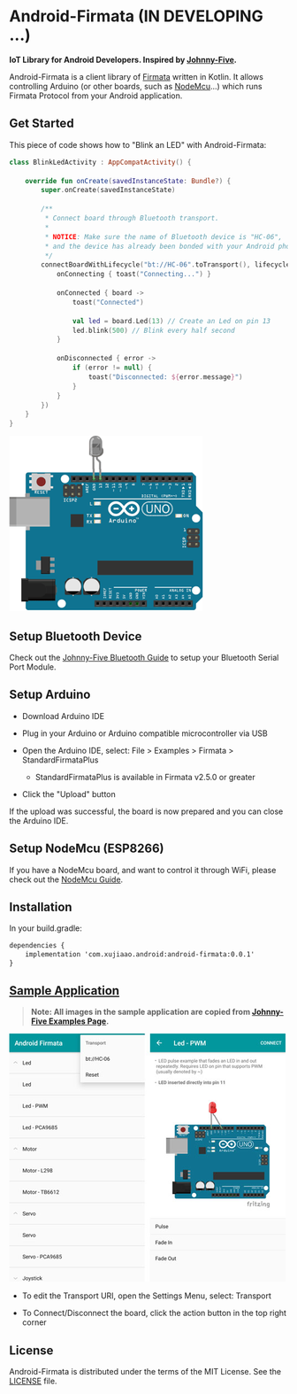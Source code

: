 # Android-Firmata (IN DEVELOPING ...)

**IoT Library for Android Developers. Inspired by [Johnny-Five].**

Android-Firmata is a client library of [Firmata] written in Kotlin.
It allows controlling Arduino (or other boards, such as [NodeMcu]...)
which runs Firmata Protocol from your Android application.


## Get Started

This piece of code shows how to "Blink an LED" with Android-Firmata:

````kotlin
class BlinkLedActivity : AppCompatActivity() {

    override fun onCreate(savedInstanceState: Bundle?) {
        super.onCreate(savedInstanceState)

        /**
         * Connect board through Bluetooth transport.
         *
         * NOTICE: Make sure the name of Bluetooth device is "HC-06",
         * and the device has already been bonded with your Android phone!!!
         */
        connectBoardWithLifecycle("bt://HC-06".toTransport(), lifecycle, {
            onConnecting { toast("Connecting...") }

            onConnected { board ->
                toast("Connected")

                val led = board.Led(13) // Create an Led on pin 13
                led.blink(500) // Blink every half second
            }

            onDisconnected { error ->
                if (error != null) {
                    toast("Disconnected: ${error.message}")
                }
            }
        })
    }
}
````

![](assets/images/led-blink.gif)


## Setup Bluetooth Device

Check out the [Johnny-Five Bluetooth Guide] to setup your Bluetooth Serial Port Module.


## Setup Arduino

- Download Arduino IDE

- Plug in your Arduino or Arduino compatible microcontroller via USB

- Open the Arduino IDE, select: File > Examples > Firmata > StandardFirmataPlus

  - StandardFirmataPlus is available in Firmata v2.5.0 or greater

- Click the "Upload" button

If the upload was successful, the board is now prepared and you can close the Arduino IDE.


## Setup NodeMcu (ESP8266)

If you have a NodeMcu board, and want to control it through WiFi, please check out the [NodeMcu Guide].


## Installation

In your build.gradle:

````
dependencies {
    implementation 'com.xujiaao.android:android-firmata:0.0.1'
}
````

## [Sample Application](https://github.com/xujiaao/android-firmata/releases/latest)

> **Note: All images in the sample application are copied from [Johnny-Five Examples Page].**

![](assets/images/sample-app.jpg)

- To edit the Transport URI, open the Settings Menu, select: Transport

- To Connect/Disconnect the board, click the action button in the top right corner


## License

Android-Firmata is distributed under the terms of the MIT License. See the [LICENSE] file.


[Johnny-Five]: https://github.com/rwaldron/johnny-five
[Johnny-Five Bluetooth Guide]: https://github.com/rwaldron/johnny-five/wiki/Getting-Started-with-Johnny-Five-and-JY-MCU-Bluetooth-Serial-Port-Module
[Johnny-Five Examples Page]: http://johnny-five.io/examples
[Firmata]: https://github.com/firmata/protocol
[NodeMcu]: http://nodemcu.com
[NodeMcu Guide]: https://github.com/xujiaao/android-firmata/wiki/Getting-Started-with-Android-Firmata-and-NodeMcu-Board
[LICENSE]: LICENSE

